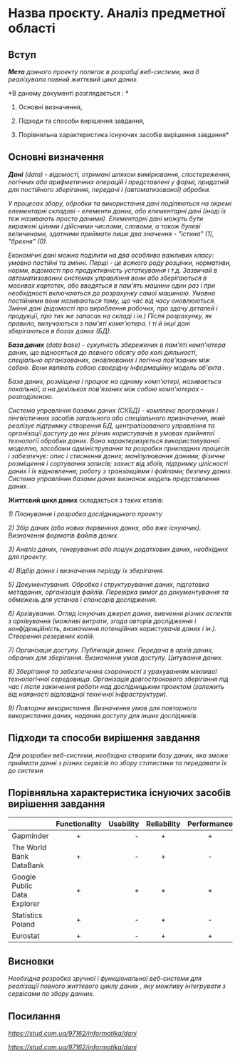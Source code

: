# Назва проєкту. Аналіз предметної області

## Вступ

***Мета** данного проекту полягає в розробці веб-системи, яка б реалізувала повний життєвий цикл даних.*

*В даному документі розглядається : *

1. Основні визначення, 

2. Підходи та способи вирішення завдання, 

3. Порівняльна характеристика існуючих засобів вирішення завдання*







## Основні визначення

***Дані** (data) - відомості, отримані шляхом вимірювання, спостереження, логічних або арифметичних операцій і представлені у формі, придатній для постійного зберігання, передачі і (автоматизованої) обробки.*

*У процесах збору, обробки та використання дані поділяються на окремі елементарні складові - елементи даних, або елементарні дані (іноді їх теж називають просто даними). Елементарні дані можуть бути виражені цілими і дійсними числами, словами, а також булеві величинами, здатними приймати лише два значення - "істина" (1), "брехня" (0).*

*Економічні дані можна поділити на два особливо важливих класу: умовно постійні та змінні. Перші - це всякого роду розцінки, нормативи, норми, відомості про продуктивність устаткування і т.д. Зазвичай в автоматизованих системах управління вони або зберігаються в масивах картотек, або вводяться в пам'ять машини один раз і при необхідності включаються до розрахунку самої машиною. Умовно постійними вони називаються тому, що час від часу оновлюються. Змінні дані (відомості про вироблення робочих, про здачу деталей і продукції, про тих же запасах на складі і ін.) Після розрахунку, як правило, вилучаються з пам'яті комп'ютера. І ті й інші дані зберігаються в базах даних (БД).*

***База даних** (data base) - сукупність збережених в пам'яті комп'ютера даних, що відносяться до певного обсягу або колі діяльності, спеціально організованих, оновлюваних і логічно пов'язаних між собою. Вони являють собою своєрідну інформаційну модель об'єкта .*

*База даних, розміщена і працює на одному комп'ютері, називається локальної, а на декількох пов'язаних між собою комп'ютерах - розподіленою.*

*Система управління базами даних (СКБД) - комплекс програмних і лінгвістичних засобів загального або спеціального призначення, який реалізує підтримку створення БД, централізованого управління та організації доступу до них різних користувачів в умовах прийнятої технології обробки даних. Вона характеризується використовуваної моделлю, засобами адміністрування та розробки прикладних процесів і забезпечує: опис і стиснення даних; маніпулювання даними; фізичне розміщення і сортування записів; захист від збоїв, підтримку цілісності даних і їх відновлення; роботу з транзакціями і файлами; безпеку даних. Система управління базами даних визначає модель представлення даних .*

**Життєвий цикл даних** складається з таких  етапів:

*1) Планування і розробка дослідницького проекту*

*2) Збір даних (або нових первинних даних, або вже існуючих). Визначення форматів файлів даних.*

*3) Аналіз даних, генерування або пошук додаткових даних, необхідних для проекту.*

*4) Відбір даних і визначення періоду їх зберігання.*

*5) Документування. Обробка і структурування даних, підготовка метаданих, організація файлів. Перевірка вимог до документування та обмежень для установ і спонсорів дослідження.*

*6) Архівування. Огляд існуючих джерел даних, вивчення різних аспектів з архівування (можливі витрати, згода авторів дослідження і конфіденційність, визначення потенційних користувачів даних і ін.). Створення резервних копій.*

*7) Організація доступу. Публікація даних. Передача в архів даних, обраних для зберігання. Визначення умов доступу. Цитування даних.*

*8) Зберігання та забезпечення схоронності з урахуванням мінливої ​​технологічної середовища. Організація довгострокового зберігання під час і після закінчення роботи над дослідницьким проектом (залежить від наявності відповідної технічної інфраструктури).*

*9) Повторне використання. Визначення умов для повторного використання даних, надання доступу для інших дослідників.*
 

## Підходи та способи вирішення завдання
*Для розробки веб-системи, необхідно створити базу даних, яка зможе приймати данні з різних сервісів по збору статистики та передавати їх до системи*

## Порівняльна характеристика існуючих засобів вирішення завдання

|                             | Functionality | Usability |Reliability|Performance |Supportability |
| ------------- |:-------------:| -----:|:-------------: |:-------------: |:-------------: |
| Gapminder                   | +             | -        |       +    |        +    |        -   |
| The World Bank DataBank     | +             |   -      |       +    |       -     |        +     |
| Google Public Data Explorer | +             |    +     |      +     |       +     |        +     |
| Statistics Poland           | +             |    -     |      +     |        -    |         -    |
| Eurostat                    | +             |    -     |      +    |      +      |       -     |


## Висновки


*Необхідна розробка зручної і функціональної веб-системи для реалізації повного життєвого циклу даних , яку можливу інтегрувати з  сервісами по збору данних.*

## Посилання

*https://stud.com.ua/97162/informatika/dani*

*https://stud.com.ua/97162/informatika/dani*

